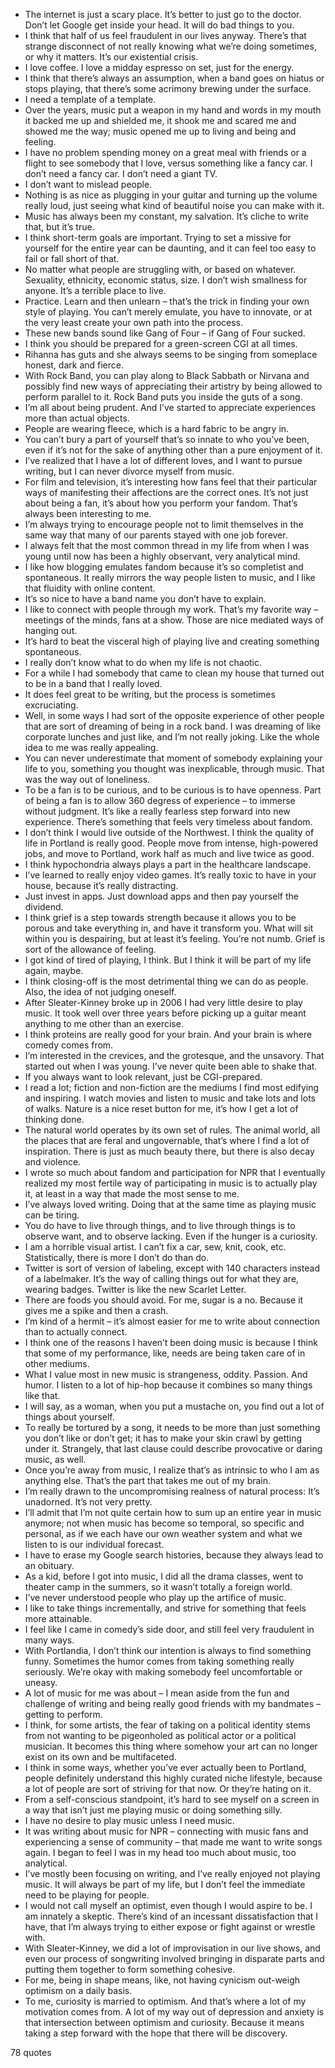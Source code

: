  - The internet is just a scary place. It’s better to just go to the doctor. Don’t let Google get inside your head. It will do bad things to you.
 - I think that half of us feel fraudulent in our lives anyway. There’s that strange disconnect of not really knowing what we’re doing sometimes, or why it matters. It’s our existential crisis.
 - I love coffee. I love a midday espresso on set, just for the energy.
 - I think that there’s always an assumption, when a band goes on hiatus or stops playing, that there’s some acrimony brewing under the surface.
 - I need a template of a template.
 - Over the years, music put a weapon in my hand and words in my mouth it backed me up and shielded me, it shook me and scared me and showed me the way; music opened me up to living and being and feeling.
 - I have no problem spending money on a great meal with friends or a flight to see somebody that I love, versus something like a fancy car. I don’t need a fancy car. I don’t need a giant TV.
 - I don’t want to mislead people.
 - Nothing is as nice as plugging in your guitar and turning up the volume really loud, just seeing what kind of beautiful noise you can make with it.
 - Music has always been my constant, my salvation. It’s cliche to write that, but it’s true.
 - I think short-term goals are important. Trying to set a missive for yourself for the entire year can be daunting, and it can feel too easy to fail or fall short of that.
 - No matter what people are struggling with, or based on whatever. Sexuality, ethnicity, economic status, size. I don’t wish smallness for anyone. It’s a terrible place to live.
 - Practice. Learn and then unlearn – that’s the trick in finding your own style of playing. You can’t merely emulate, you have to innovate, or at the very least create your own path into the process.
 - These new bands sound like Gang of Four – if Gang of Four sucked.
 - I think you should be prepared for a green-screen CGI at all times.
 - Rihanna has guts and she always seems to be singing from someplace honest, dark and fierce.
 - With Rock Band, you can play along to Black Sabbath or Nirvana and possibly find new ways of appreciating their artistry by being allowed to perform parallel to it. Rock Band puts you inside the guts of a song.
 - I’m all about being prudent. And I’ve started to appreciate experiences more than actual objects.
 - People are wearing fleece, which is a hard fabric to be angry in.
 - You can’t bury a part of yourself that’s so innate to who you’ve been, even if it’s not for the sake of anything other than a pure enjoyment of it.
 - I’ve realized that I have a lot of different loves, and I want to pursue writing, but I can never divorce myself from music.
 - For film and television, it’s interesting how fans feel that their particular ways of manifesting their affections are the correct ones. It’s not just about being a fan, it’s about how you perform your fandom. That’s always been interesting to me.
 - I’m always trying to encourage people not to limit themselves in the same way that many of our parents stayed with one job forever.
 - I always felt that the most common thread in my life from when I was young until now has been a highly observant, very analytical mind.
 - I like how blogging emulates fandom because it’s so completist and spontaneous. It really mirrors the way people listen to music, and I like that fluidity with online content.
 - It’s so nice to have a band name you don’t have to explain.
 - I like to connect with people through my work. That’s my favorite way – meetings of the minds, fans at a show. Those are nice mediated ways of hanging out.
 - It’s hard to beat the visceral high of playing live and creating something spontaneous.
 - I really don’t know what to do when my life is not chaotic.
 - For a while I had somebody that came to clean my house that turned out to be in a band that I really loved.
 - It does feel great to be writing, but the process is sometimes excruciating.
 - Well, in some ways I had sort of the opposite experience of other people that are sort of dreaming of being in a rock band. I was dreaming of like corporate lunches and just like, and I’m not really joking. Like the whole idea to me was really appealing.
 - You can never underestimate that moment of somebody explaining your life to you, something you thought was inexplicable, through music. That was the way out of loneliness.
 - To be a fan is to be curious, and to be curious is to have openness. Part of being a fan is to allow 360 degress of experience – to immerse without judgment. It’s like a really fearless step forward into new experience. There’s something that feels very timeless about fandom.
 - I don’t think I would live outside of the Northwest. I think the quality of life in Portland is really good. People move from intense, high-powered jobs, and move to Portland, work half as much and live twice as good.
 - I think hypochondria always plays a part in the healthcare landscape.
 - I’ve learned to really enjoy video games. It’s really toxic to have in your house, because it’s really distracting.
 - Just invest in apps. Just download apps and then pay yourself the dividend.
 - I think grief is a step towards strength because it allows you to be porous and take everything in, and have it transform you. What will sit within you is despairing, but at least it’s feeling. You’re not numb. Grief is sort of the allowance of feeling.
 - I got kind of tired of playing, I think. But I think it will be part of my life again, maybe.
 - I think closing-off is the most detrimental thing we can do as people. Also, the idea of not judging oneself.
 - After Sleater-Kinney broke up in 2006 I had very little desire to play music. It took well over three years before picking up a guitar meant anything to me other than an exercise.
 - I think proteins are really good for your brain. And your brain is where comedy comes from.
 - I’m interested in the crevices, and the grotesque, and the unsavory. That started out when I was young. I’ve never quite been able to shake that.
 - If you always want to look relevant, just be CGI-prepared.
 - I read a lot; fiction and non-fiction are the mediums I find most edifying and inspiring. I watch movies and listen to music and take lots and lots of walks. Nature is a nice reset button for me, it’s how I get a lot of thinking done.
 - The natural world operates by its own set of rules. The animal world, all the places that are feral and ungovernable, that’s where I find a lot of inspiration. There is just as much beauty there, but there is also decay and violence.
 - I wrote so much about fandom and participation for NPR that I eventually realized my most fertile way of participating in music is to actually play it, at least in a way that made the most sense to me.
 - I’ve always loved writing. Doing that at the same time as playing music can be tiring.
 - You do have to live through things, and to live through things is to observe want, and to observe lacking. Even if the hunger is a curiosity.
 - I am a horrible visual artist. I can’t fix a car, sew, knit, cook, etc. Statistically, there is more I don’t do than do.
 - Twitter is sort of version of labeling, except with 140 characters instead of a labelmaker. It’s the way of calling things out for what they are, wearing badges. Twitter is like the new Scarlet Letter.
 - There are foods you should avoid. For me, sugar is a no. Because it gives me a spike and then a crash.
 - I’m kind of a hermit – it’s almost easier for me to write about connection than to actually connect.
 - I think one of the reasons I haven’t been doing music is because I think that some of my performance, like, needs are being taken care of in other mediums.
 - What I value most in new music is strangeness, oddity. Passion. And humor. I listen to a lot of hip-hop because it combines so many things like that.
 - I will say, as a woman, when you put a mustache on, you find out a lot of things about yourself.
 - To really be tortured by a song, it needs to be more than just something you don’t like or don’t get; it has to make your skin crawl by getting under it. Strangely, that last clause could describe provocative or daring music, as well.
 - Once you’re away from music, I realize that’s as intrinsic to who I am as anything else. That’s the part that takes me out of my brain.
 - I’m really drawn to the uncompromising realness of natural process: It’s unadorned. It’s not very pretty.
 - I’ll admit that I’m not quite certain how to sum up an entire year in music anymore; not when music has become so temporal, so specific and personal, as if we each have our own weather system and what we listen to is our individual forecast.
 - I have to erase my Google search histories, because they always lead to an obituary.
 - As a kid, before I got into music, I did all the drama classes, went to theater camp in the summers, so it wasn’t totally a foreign world.
 - I’ve never understood people who play up the artifice of music.
 - I like to take things incrementally, and strive for something that feels more attainable.
 - I feel like I came in comedy’s side door, and still feel very fraudulent in many ways.
 - With Portlandia, I don’t think our intention is always to find something funny. Sometimes the humor comes from taking something really seriously. We’re okay with making somebody feel uncomfortable or uneasy.
 - A lot of music for me was about – I mean aside from the fun and challenge of writing and being really good friends with my bandmates – getting to perform.
 - I think, for some artists, the fear of taking on a political identity stems from not wanting to be pigeonholed as political actor or a political musician. It becomes this thing where somehow your art can no longer exist on its own and be multifaceted.
 - I think in some ways, whether you’ve ever actually been to Portland, people definitely understand this highly curated niche lifestyle, because a lot of people are sort of striving for that now. Or they’re hating on it.
 - From a self-conscious standpoint, it’s hard to see myself on a screen in a way that isn’t just me playing music or doing something silly.
 - I have no desire to play music unless I need music.
 - It was writing about music for NPR – connecting with music fans and experiencing a sense of community – that made me want to write songs again. I began to feel I was in my head too much about music, too analytical.
 - I’ve mostly been focusing on writing, and I’ve really enjoyed not playing music. It will always be part of my life, but I don’t feel the immediate need to be playing for people.
 - I would not call myself an optimist, even though I would aspire to be. I am innately a skeptic. There’s kind of an incessant dissatisfaction that I have, that I’m always trying to either expose or fight against or wrestle with.
 - With Sleater-Kinney, we did a lot of improvisation in our live shows, and even our process of songwriting involved bringing in disparate parts and putting them together to form something cohesive.
 - For me, being in shape means, like, not having cynicism out-weigh optimism on a daily basis.
 - To me, curiosity is married to optimism. And that’s where a lot of my motivation comes from. A lot of my way out of depression and anxiety is that intersection between optimism and curiosity. Because it means taking a step forward with the hope that there will be discovery.

78 quotes